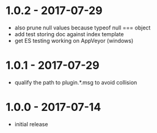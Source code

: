 
# 1.0.2 - 2017-07-29

- also prune null values because typeof null === object
- add test storing doc against index template
- get ES testing working on AppVeyor (windows)

# 1.0.1 - 2017-07-29

- qualify the path to plugin.\*.msg to avoid collision

# 1.0.0 - 2017-07-14

- initial release

